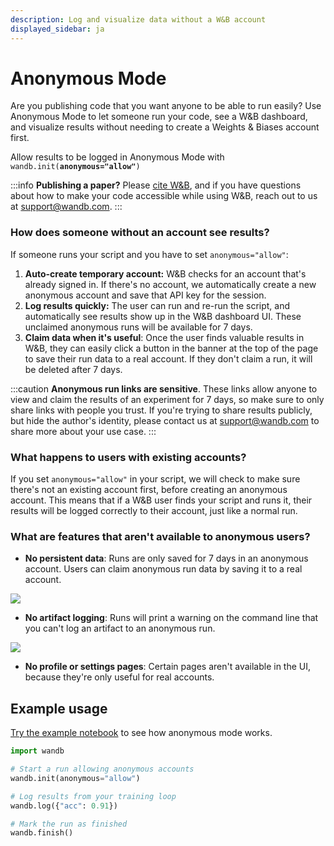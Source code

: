 ```yaml
---
description: Log and visualize data without a W&B account
displayed_sidebar: ja
---
```


# Anonymous Mode

Are you publishing code that you want anyone to be able to run easily? Use Anonymous Mode to let someone run your code, see a W&B dashboard, and visualize results without needing to create a Weights & Biases account first.

Allow results to be logged in Anonymous Mode with `wandb.init(`**`anonymous="allow"`**`)`

:::info
**Publishing a paper?** Please [cite W&B](https://docs.wandb.ai/company/academics#bibtex-citation), and if you have questions about how to make your code accessible while using W&B, reach out to us at support@wandb.com.
:::

### How does someone without an account see results?

If someone runs your script and you have to set `anonymous="allow"`:

1. **Auto-create temporary account:** W&B checks for an account that's already signed in. If there's no account, we automatically create a new anonymous account and save that API key for the session.
2. **Log results quickly:** The user can run and re-run the script, and automatically see results show up in the W&B dashboard UI. These unclaimed anonymous runs will be available for 7 days.
3. **Claim data when it's useful**: Once the user finds valuable results in W&B, they can easily click a button in the banner at the top of the page to save their run data to a real account. If they don't claim a run, it will be deleted after 7 days.

:::caution
**Anonymous run links are sensitive**. These links allow anyone to view and claim the results of an experiment for 7 days, so make sure to only share links with people you trust. If you're trying to share results publicly, but hide the author's identity, please contact us at support@wandb.com to share more about your use case.
:::

### What happens to users with existing accounts?

If you set `anonymous="allow"` in your script, we will check to make sure there's not an existing account first, before creating an anonymous account. This means that if a W&B user finds your script and runs it, their results will be logged correctly to their account, just like a normal run.

### What are features that aren't available to anonymous users?

*   **No persistent data**: Runs are only saved for 7 days in an anonymous account. Users can claim anonymous run data by saving it to a real account.


![](@site/static/images/app_ui/anon_mode_no_data.png)

*   **No artifact logging**: Runs will print a warning on the command line that you can't log an artifact to an anonymous run.

![](@site/static/images/app_ui/anon_example_warning.png)

* **No profile or settings pages**: Certain pages aren't available in the UI, because they're only useful for real accounts.

## Example usage

[Try the example notebook](http://bit.ly/anon-mode) to see how anonymous mode works.

```python
import wandb

# Start a run allowing anonymous accounts
wandb.init(anonymous="allow")

# Log results from your training loop
wandb.log({"acc": 0.91})

# Mark the run as finished
wandb.finish()
```
